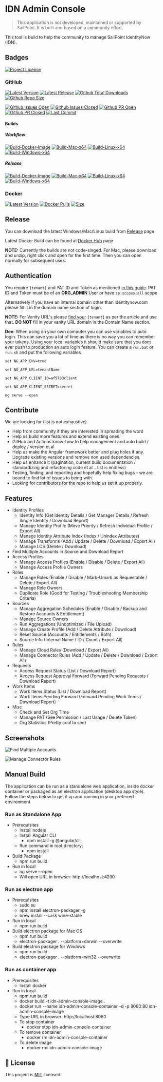 # IDN Admin Console #

> This application is not developed, maintained or supported by SailPoint. It is built and based on a community effort.

This tool is build to help the community to manage SailPoint IdentityNow (IDN).

## Badges
[![Project License](https://img.shields.io/github/license/piyush-khandelwal-sp/idn-admin-console?label=License&logo=github)](https://github.com/piyush-khandelwal-sp/idn-admin-console/blob/main/License)

### GitHub

[![Latest Version](https://img.shields.io/github/package-json/v/piyush-khandelwal-sp/idn-admin-console?label=Version&logo=github)](https://github.com/piyush-khandelwal-sp/idn-admin-console) [![Latest Release](https://img.shields.io/github/v/release/piyush-khandelwal-sp/idn-admin-console?label=Release&logo=github)](https://github.com/piyush-khandelwal-sp/idn-admin-console/releases) [![Github Total Downloads](https://img.shields.io/github/downloads/piyush-khandelwal-sp/idn-admin-console/total.svg?label=Downloads&logo=github)](https://github.com/piyush-khandelwal-sp/idn-admin-console/releases) [![Github Repo Size](https://img.shields.io/github/repo-size/piyush-khandelwal-sp/idn-admin-console?label=Repo%20Size&logo=github)]() 

[![Github Issues Open](https://img.shields.io/github/issues-raw/piyush-khandelwal-sp/idn-admin-console?label=Open%20Issues&logo=github)](https://github.com/piyush-khandelwal-sp/idn-admin-console/issues) [![Github Issues Closed](https://img.shields.io/github/issues-closed-raw/piyush-khandelwal-sp/idn-admin-console?label=Closed%20Issues&logo=github)](https://github.com/piyush-khandelwal-sp/idn-admin-console/issues?q=is%3Aclosed) [![Github PR Open](https://img.shields.io/github/issues-pr-raw/piyush-khandelwal-sp/idn-admin-console?label=Open%20PR&logo=github)](https://github.com/piyush-khandelwal-sp/idn-admin-console/pulls?q=is%3Apr+is%3Aopen+) [![Github PR Closed](https://img.shields.io/github/issues-pr-closed-raw/piyush-khandelwal-sp/idn-admin-console?label=Closed%20PR&logo=github)](https://github.com/piyush-khandelwal-sp/idn-admin-console/pulls?q=is%3Apr+is%3Aclosed+) [![Last Commit](https://img.shields.io/github/last-commit/piyush-khandelwal-sp/idn-admin-console?label=Last%20Commit&logo=github)](https://github.com/piyush-khandelwal-sp/idn-admin-console/commits/main)

#### Builds
##### Workflow
[![Build-Docker-Image](https://img.shields.io/github/actions/workflow/status/piyush-khandelwal-sp/idn-admin-console/Build-Docker-Image.yml?label=Build-Docker-Image&logo=github)](https://img.shields.io/github/actions/workflow/status/piyush-khandelwal-sp/idn-admin-console/Build-Docker-Image.yml) [![Build-Mac-x64](https://img.shields.io/github/actions/workflow/status/piyush-khandelwal-sp/idn-admin-console/Build-Mac-x64.yml?label=Build-Mac-x64&logo=github)](https://img.shields.io/github/actions/workflow/status/piyush-khandelwal-sp/idn-admin-console/Build-Mac-x64.yml) [![Build-Linux-x64](https://img.shields.io/github/actions/workflow/status/piyush-khandelwal-sp/idn-admin-console/Build-Linux-x64.yml?label=Build-Linux-x64&logo=github)](https://img.shields.io/github/actions/workflow/status/piyush-khandelwal-sp/idn-admin-console/Build-Linux-x64.yml) [![Build-Windows-x64](https://img.shields.io/github/actions/workflow/status/piyush-khandelwal-sp/idn-admin-console/Build-Windows-x64.yml?label=Build-Windows-x64&logo=github)](https://img.shields.io/github/actions/workflow/status/piyush-khandelwal-sp/idn-admin-console/Build-Windows-x64.yml)

##### Release
[![Build-Docker-Image](https://img.shields.io/github/actions/workflow/status/piyush-khandelwal-sp/idn-admin-console/Build-Docker-Image.yml?event=release&label=Build-Docker-Image&logo=github)](https://img.shields.io/github/actions/workflow/status/piyush-khandelwal-sp/idn-admin-console/Build-Docker-Image.yml) [![Build-Mac-x64](https://img.shields.io/github/actions/workflow/status/piyush-khandelwal-sp/idn-admin-console/Build-Mac-x64.yml?event=release&label=Build-Mac-x64&logo=github)](https://img.shields.io/github/actions/workflow/status/piyush-khandelwal-sp/idn-admin-console/Build-Mac-x64.yml) [![Build-Linux-x64](https://img.shields.io/github/actions/workflow/status/piyush-khandelwal-sp/idn-admin-console/Build-Linux-x64.yml?event=release&label=Build-Linux-x64&logo=github)](https://img.shields.io/github/actions/workflow/status/piyush-khandelwal-sp/idn-admin-console/Build-Linux-x64.yml) [![Build-Windows-x64](https://img.shields.io/github/actions/workflow/status/piyush-khandelwal-sp/idn-admin-console/Build-Windows-x64.yml?event=release&label=Build-Windows-x64&logo=github)](https://img.shields.io/github/actions/workflow/status/piyush-khandelwal-sp/idn-admin-console/Build-Windows-x64.yml)

### Docker

[![Latest Version](https://img.shields.io/docker/v/khandelwalpiyush/idn-admin-console/latest?label=Version&logo=docker)](http://hub.docker.com/r/khandelwalpiyush/idn-admin-console) [![Docker Pulls](https://img.shields.io/docker/pulls/khandelwalpiyush/idn-admin-console?label=Pulls&logo=docker)](http://hub.docker.com/r/khandelwalpiyush/idn-admin-console) [![Size](https://img.shields.io/docker/image-size/khandelwalpiyush/idn-admin-console?sort=date&label=Size&logo=docker)](http://hub.docker.com/r/khandelwalpiyush/idn-admin-console)

## Release

You can download the latest Windows/Mac/Linux build from [Release](https://github.com/piyush-khandelwal-sp/idn-admin-console/releases) page

Latest Docker Build can be found at [Docker Hub](http://hub.docker.com/r/khandelwalpiyush/idn-admin-console) page

**NOTE:** Currently the builds are not code-singed. For Mac, please download and unzip, right click and open for the first time. Then you can open normally for subsequent uses.

## Authentication

You require `{tenant}` and PAT ID and Token as mentioned [in this guide](https://developer.sailpoint.com/idn/api/getting-started). PAT ID and Token must be of an **ORG_ADMIN** User or have `sp:scopes:all` scope

Alternatively if you have an internal domain other than identitynow.com please fill it in the domain name section of login.

**NOTE:** For Vanity URL's please [find your](https://developer.sailpoint.com/idn/api/getting-started#find-your-tenant-name) `{tenant}` as per the article and use that. **DO NOT** fill in your vanity URL domain in the Domain Name section.

**Dev:** When using on your own computer you can use variables to auto login.  This can save you a lot of 
time as there is no way you can remember your tokens.  Using your local variables it should make sure that you 
dont ever push to production an auto login feature. You can create a `run.bat` or `run.sh` and put the following variables

```
set NG_APP_ENV=true

set NG_APP_URL=tenantName

set NG_APP_CLIENT_ID=af5783client

set NG_APP_CLIENT_SECRET=secret

ng serve --open
```

## Contribute

We are looking for (list is not exhaustive)

* Help from community if they are interested in spreading the word
* Help us build more features and extend existing ones.
* GitHub and Actions know-how to help management and auto build / deploy / version et al
* Help us make the Angular framework better and plug holes if any. Upgrade existing versions and remove non used dependencies.
* Help us enhance it (pagination, current build documentation / standardizing and refactoring code et al .. list is endless)
* Testing, finding, and reporting and hopefully help fixing bugs - we are bound to find lot of issues to being with.
* Looking for contributors for the repo to help us set it up properly.

## Features

* Identity Profiles
    * Identity Info (Get Identity Details / Get Manager Details / Refresh Single Identity / Download Report)
    * Manage Identity Profile (Move Priority / Refresh Individual Profile / Export All)
    * Manage Identity Attribute Index (Index / Unindex Attributes)
    * Manage Transforms (Add / Update / Delete / Download / Export All)
    * Manage LCS (Delete / Download)
* Find Multiple Accounts in Source and Download Report
* Access Profiles
    * Manage Access Profiles (Enable / Disable / Delete / Export All)
    * Manage Access Profile Owners
* Roles
    * Manage Roles (Enable / Disable / Mark-Umark as Requestable / Delete / Export All)
    * Manage Role Owners
    * Duplicate Role (Good for Testing / Troubleshooting Membership Criteria)
* Sources
    * Manage Aggregation Schedules (Enable / Disable / Backup and Restore Accounts & Entitlement)
    * Manage Source Owners
    * Run Aggregations (Unoptimized / File Upload)
    * Manage Create Profile (Add / Delete Attribute / Download)
    * Reset Source (Accounts / Entitlements / Both)
    * Source Info (Internal Name / ID / Count / Export All)
* Rules
    * Manage Cloud Rules (Download / Export All)
    * Manage Connector Rules (Add / Update / Delete / Download / Export All)
* Requests
    * Access Request Status (List / Download Report)
    * Access Request Approval Forward (Forward Pending Requests / Download Report)
* Work Items
    * Work Items Status (List / Download Report)
    * Work Items Pending Forward (Forward Pending Work Items / Download Report)
* Misc
    * Check and Set Org Time
    * Manage PAT (See Permission / Last Usage / Delete Token)
    * Org Statistics (Pretty cool to see)

## Screenshots

![Find Multiple Accounts](resources/readme/find-multiple-accounts.png)

![Manage Connector Rules](resources/readme/manage-connector-rules.png)

## Manual Build

The application can be run as a standalone web application, inside docker container or packaged as an electron application (desktop app style). Follow the steps below to get it up and running in your preferred environment.

### Run as Standalone App ###
* Prerequisites
    * Install nodejs 
    * Install Angular CLI
        * npm install -g @angular/cli
    * Run command in root directory:
        * npm install
* Build Package
    * npm run build
* Run in local
    * ng serve --open
    * Will open URL in browser: http://localhost:4200


### Run as electron app ###
* Prerequisites
    * sudo su
    * npm install electron-packager -g
    * brew install --cask wine-stable
* Run in local
    * npm run build
* Build electron package for Mac OS
    * npm run build
    * electron-packager . --platform=darwin --overwrite
* Build electron package for Windows
    * npm run build
    * electron-packager . --platform=win32 --overwrite

### Run as container app ###
* Prerequisites
    * Install docker
* Run in local
    * npm run build
    * docker build -t idn-admin-console-image .
    * docker run --name idn-admin-console-container -d -p 8080:80 idn-admin-console-image
    * Type URL in browser:  http://localhost:8080
    * To stop container
        * docker stop idn-admin-console-container
    * To remove container
        * docker rm idn-admin-console-container
    * To delete image
        * docker rmi idn-admin-console-image

## 📝 License

This project is [MIT](https://github.com/piyush-khandelwal-sp/idn-admin-console/blob/main/License) licensed.